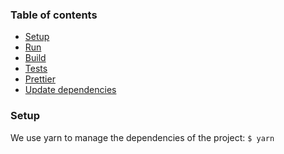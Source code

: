 ### Table of contents
- [Setup](README.md#setup)
- [Run](README.md)
- [Build](README.md)
- [Tests](README.md)
- [Prettier](README.md)
- [Update dependencies](README.md)

### Setup
We use yarn to manage the dependencies of the project:
`$ yarn`
